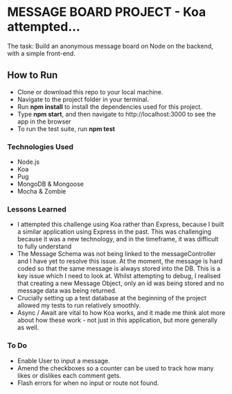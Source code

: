 # MESSAGE BOARD PROJECT - Koa attempted...

The task: Build an anonymous message board on Node on the backend, with a simple front-end.

## How to Run
* Clone or download this repo to your local machine.
* Navigate to the project folder in your terminal.
* Run **npm install** to install the dependencies used for this project.
* Type **npm start**, and then navigate to http://localhost:3000 to see the app in the browser
* To run the test suite, run **npm test**

### Technologies Used
* Node.js
* Koa
* Pug
* MongoDB & Mongoose
* Mocha & Zombie

### Lessons Learned
* I attempted this challenge using Koa rather than Express, because I built a similar application using Express in the past. This was challenging because it was a new technology, and in the timeframe, it was difficult to fully understand
* The Message Schema was not being linked to the messageController and I have yet to resolve this issue. At the moment, the message is hard coded so that the same message is always stored into the DB. This is a key issue which I need to look at. Whilst attempting to debug, I realised that creating a new Message Object, only an id was being stored and no message data was being returned.
* Crucially setting up a test database at the beginning of the project allowed my tests to run relatively smoothly.
* Async / Await are vital to how Koa works, and it made me think alot more about how these work - not just in this application, but more generally as well.

### To Do
* Enable User to input a message.
* Amend the checkboxes so a counter can be used to track how many likes or dislikes each comment gets.
* Flash errors for when no input or route not found.
